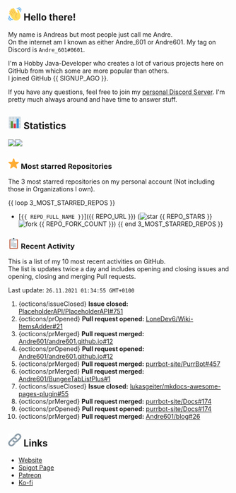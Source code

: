 <!-- Links -->
[purr]: https://purrbot.site
[discord]: https://discord.gg/6dazXp6
[website]: https://andre601.ch
[spigot]: https://www.spigotmc.org/resources/authors/56829/
[patreon]: https://patreon.com/andre_601
[ko-fi]: https://ko-fi.com/andre_601

<!-- SVGs -->
[star]: https://cdn.jsdelivr.net/gh/Readme-Workflows/Readme-Icons@main/icons/octicons/StarredRepository.svg
[fork]: https://cdn.jsdelivr.net/gh/Readme-Workflows/Readme-Icons@main/icons/octicons/ForkedRepository.svg

## <img alt="emoji" src="https://raw.githubusercontent.com/twitter/twemoji/master/assets/svg/1f44b.svg" height="30em"> Hello there!
My name is Andreas but most people just call me Andre.  
On the internet am I known as either Andre_601 or Andre601. My tag on Discord is `Andre_601#0601`.

I'm a Hobby Java-Developer who creates a lot of various projects here on GitHub from which some are more popular than others.  
I joined GitHub {{ SIGNUP_AGO }}.

If you have any questions, feel free to join my [personal Discord Server][discord]. I'm pretty much always around and have time to answer stuff.

## <img alt="emoji" src="https://raw.githubusercontent.com/twitter/twemoji/master/assets/svg/1f4ca.svg" height="30em"> Statistics
<img height="195px" src="https://github-readme-stats.vercel.app/api?username=Andre601&show_icons=true&hide_rank=true&title_color=3498db&bg_color=ffffff00&text_color=718096&disable_animations=true"><img height="195px" src="https://github-readme-stats.vercel.app/api/top-langs?username=Andre601&layout=compact&title_color=3498db&bg_color=ffffff00&text_color=718096">

### <img alt="emoji" src="https://raw.githubusercontent.com/twitter/twemoji/master/assets/svg/2b50.svg" height="25em"> Most starred Repositories
The 3 most starred repositories on my personal account (Not including those in Organizations I own).

{{ loop 3_MOST_STARRED_REPOS }}
- [`{{ REPO_FULL_NAME }}`]({{ REPO_URL }}) (![star] {{ REPO_STARS }} ![fork] {{ REPO_FORK_COUNT }})
{{ end 3_MOST_STARRED_REPOS }}

### <img alt="emoji" src="https://raw.githubusercontent.com/twitter/twemoji/master/assets/svg/1f4cb.svg" height="25em"> Recent Activity
This is a list of my 10 most recent activities on GitHub.  
The list is updates twice a day and includes opening and closing issues and opening, closing and merging Pull requests.

<!--RECENT_ACTIVITY:last_update-->
Last update: `26.11.2021 01:34:55 GMT+0100`
<!--RECENT_ACTIVITY:last_update_end-->
<!--RECENT_ACTIVITY:start-->
1. {octicons/issueClosed} **Issue closed:** [PlaceholderAPI/PlaceholderAPI#751](https://github.com/PlaceholderAPI/PlaceholderAPI/issues/751)
2. {octicons/prOpened} **Pull request opened:** [LoneDev6/Wiki-ItemsAdder#21](https://github.com/LoneDev6/Wiki-ItemsAdder/pull/21)
3. {octicons/prMerged} **Pull request merged:** [Andre601/andre601.github.io#12](https://github.com/Andre601/andre601.github.io/pull/12)
4. {octicons/prOpened} **Pull request opened:** [Andre601/andre601.github.io#12](https://github.com/Andre601/andre601.github.io/pull/12)
5. {octicons/prMerged} **Pull request merged:** [purrbot-site/PurrBot#457](https://github.com/purrbot-site/PurrBot/pull/457)
6. {octicons/prMerged} **Pull request merged:** [Andre601/BungeeTabListPlus#1](https://github.com/Andre601/BungeeTabListPlus/pull/1)
7. {octicons/issueClosed} **Issue closed:** [lukasgeiter/mkdocs-awesome-pages-plugin#55](https://github.com/lukasgeiter/mkdocs-awesome-pages-plugin/issues/55)
8. {octicons/prMerged} **Pull request merged:** [purrbot-site/Docs#174](https://github.com/purrbot-site/Docs/pull/174)
9. {octicons/prOpened} **Pull request opened:** [purrbot-site/Docs#174](https://github.com/purrbot-site/Docs/pull/174)
10. {octicons/prMerged} **Pull request merged:** [Andre601/blog#26](https://github.com/Andre601/blog/pull/26)
<!--RECENT_ACTIVITY:end-->

## <img alt="emoji" src="https://raw.githubusercontent.com/twitter/twemoji/master/assets/svg/1f517.svg" height="30em"> Links
- [Website]
- [Spigot Page][spigot]
- [Patreon]
- [Ko-fi]
